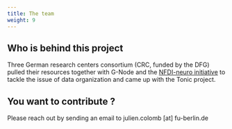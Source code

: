 ```yaml
---
title: The team
weight: 9
---
```


## Who is behind this project

Three German research centers consortium (CRC, funded by the DFG)
pulled their resources together with G-Node and the [NFDI-neuro initiative][nfdi]
to tackle the issue of data organization and came up with the Tonic project.

## You want to contribute ?

Please reach out by sending an email to julien.colomb [at] fu-berlin.de

[nfdi]: https://nfdi-neuro.de
